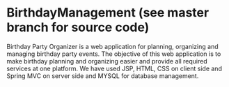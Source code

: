 # BirthdayManagement (see master branch for source code)
Birthday Party Organizer is a web application for planning, organizing and managing birthday party events. 
The objective of this web application is to make birthday planning and organizing easier and provide all required services at one platform.
We have used JSP, HTML, CSS on client side and Spring MVC on server side and MYSQL for database management.

